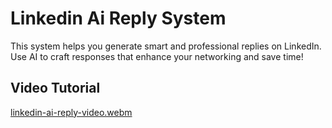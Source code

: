 # Linkedin Ai Reply System

This system helps you generate smart and professional replies on LinkedIn.
Use AI to craft responses that enhance your networking and save time!

## Video Tutorial

[linkedin-ai-reply-video.webm](https://github.com/user-attachments/assets/dd13a52d-a559-4854-96a6-cbb8c8ea3f0d)


